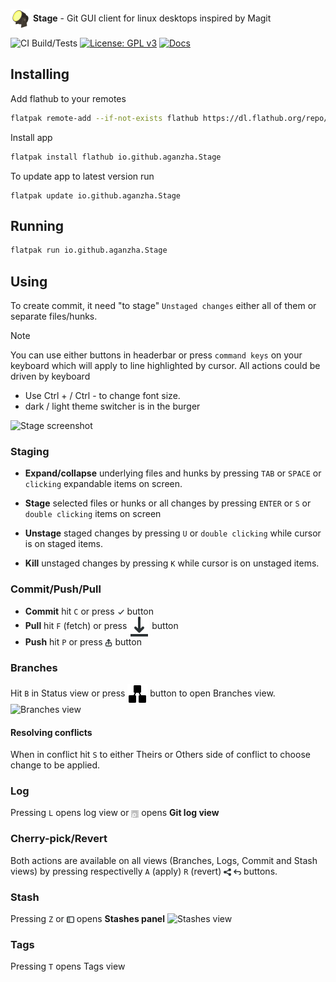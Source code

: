 <p float="left">
  <picture><source srcset="./icons/64x64/io.github.aganzha.Stage.png"><img valign="middle" alt="Stage logo" src="./icons/64x64/io.github.aganzha.Stage.png" width="32"></picture>
   <strong>Stage</strong> -
   <span>Git GUI client for linux desktops inspired by Magit</span>
</p>

![CI Build/Tests](https://github.com/aganzha/stage/actions/workflows/tests.yml/badge.svg)
[![License: GPL v3](https://img.shields.io/badge/License-GPLv3-blue.svg)](https://www.gnu.org/licenses/gpl-3.0)
[![Docs](https://img.shields.io/badge/docs-orange)](https://aganzha.github.io/stage/)

## Installing
Add flathub to your remotes
```sh
flatpak remote-add --if-not-exists flathub https://dl.flathub.org/repo/flathub.flatpakrepo
```
Install app
```sh
flatpak install flathub io.github.aganzha.Stage
```
To update app to latest version run
```
flatpak update io.github.aganzha.Stage
```

## Running
```sh
flatpak run io.github.aganzha.Stage
```
## Using
To create commit, it need "to stage" `Unstaged changes` either all of them or separate files/hunks.
> [!NOTE]
> You can use either buttons in headerbar or press `command keys` on your keyboard which will apply to line highlighted by cursor. All actions could be driven by keyboard 

- Use Ctrl + / Ctrl - to change font size.
- dark / light theme switcher is in the burger

<picture><source srcset="https://github.com/user-attachments/assets/aae0b833-6979-4644-8f4c-83f4eda739c1"><img alt="Stage screenshot" src="https://github.com/user-attachments/assets/aae0b833-6979-4644-8f4c-83f4eda739c1"></picture>


### Staging

- **Expand/collapse** underlying files and hunks by pressing `TAB` or `SPACE` or `clicking` expandable items on screen.

- **Stage** selected files or hunks or all changes by pressing `ENTER` or `S` or `double clicking` items on screen

- **Unstage** staged changes by pressing `U` or `double clicking` while cursor is on staged items.

- **Kill** unstaged changes by pressing `K` while cursor is on unstaged items.


### Commit/Push/Pull
- **Commit** hit `C` or press <picture><source srcset="./icons/object-select-symbolic.svg"><img valign="middle" alt="Commit button" src="./icons/object-select-symbolic.svg" width="12"></picture> button
- **Pull** hit `F` (fetch) or press <picture><source srcset="./icons/document-save-symbolic.svg"><img valign="middle" alt="Pull button" src="./icons/document-save-symbolic.svg"></picture> button
- **Push** hit `P` or press <picture><img valign="middle" alt="Push button" src="./icons/send-to-symbolic.svg" width="12"></picture> button

### Branches
Hit `B` in Status view or press <picture><source srcset="./icons/org.gtk.gtk4.NodeEditor-symbolic.svg" > <img valign="middle" alt="Branches button" src="./icons/org.gtk.gtk4.NodeEditor-symbolic.svg"></picture> button to open Branches view.
<picture><source srcset="https://github.com/user-attachments/assets/a07cd1bf-b435-40ad-beca-edbabc5d285f"> <img alt="Branches view" src="https://github.com/user-attachments/assets/a07cd1bf-b435-40ad-beca-edbabc5d285f"></picture>

#### Resolving conflicts
When in conflict hit `S` to either Theirs or Others side of conflict to choose change to be applied.

### Log
Pressing `L` opens log view or <picture><source srcset="./icons/org.gnome.Logs-symbolic.svg"><img valign="middle" alt="Push button" src="./icons/org.gnome.Logs-symbolic.svg" width="12"></picture> opens **Git log view**

### Cherry-pick/Revert
Both actions are available on all views (Branches, Logs, Commit and Stash views) by pressing respectivelly `A` (apply) `R` (revert) 
<picture><source srcset="./icons/emblem-shared-symbolic.svg"><img valign="middle" alt="Apply button" src="./icons/emblem-shared-symbolic.svg" width="12"></picture> <picture><source srcset="./icons/edit-undo-symbolic.svg"><img valign="middle" alt="Revert button" src="./icons/edit-undo-symbolic.svg" width="12"></picture> buttons.

### Stash
Pressing `Z` or <picture><source srcset="./icons/sidebar-show-symbolic.svg"><img valign="middle" alt="Push button" src="./icons/sidebar-show-symbolic.svg" width="12"></picture> opens **Stashes panel**
<picture><source srcset="https://github.com/user-attachments/assets/22f7b87d-42fd-4358-b719-5ea705df1f41"><img alt="Stashes view" src="https://github.com/user-attachments/assets/22f7b87d-42fd-4358-b719-5ea705df1f41"></picture>

### Tags
Pressing `T` opens Tags view
